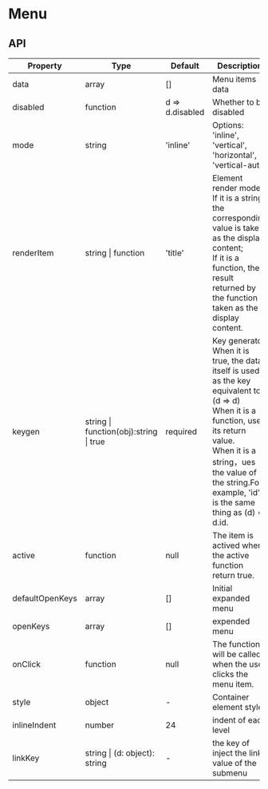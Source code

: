 # Menu

<example />

## API

| Property | Type | Default | Description |
| --- | --- | --- | --- |
| data | array | [] | Menu items data |
| disabled | function | d => d.disabled | Whether to be disabled |
| mode | string | 'inline' | Options: 'inline', 'vertical', 'horizontal', 'vertical-auto' |
| renderItem | string \| function | 'title' | Element render mode. <br />If it is a string, the corresponding value is taken as the display content; <br />If it is a function, the result returned by the function is taken as the display content. |
| keygen | string \| function(obj):string \| true | required | Key generator<br />When it is true, the data itself is used as the key equivalent to (d => d)<br />When it is a function, use its return value.<br />When it is a string，ues the value of the string.For example, 'id' is the same thing as (d) => d.id. |
| active | function | null | The item is actived when the active function return true. |
| defaultOpenKeys | array | [] | Initial expanded menu |
| openKeys | array | [] | expended menu | 
| onClick | function | null | The function will be called when the user clicks the menu item. |
| style | object | - | Container element style |
| inlineIndent | number | 24 | indent of each level |   
| linkKey | string \| (d: object): string | - |  the key of inject the link value of the submenu |
